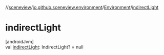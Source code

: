 //[sceneview](../../../index.md)/[io.github.sceneview.environment](../index.md)/[Environment](index.md)/[indirectLight](indirect-light.md)

# indirectLight

[androidJvm]\
val [indirectLight](indirect-light.md): IndirectLight? = null
